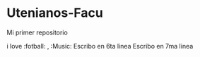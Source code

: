 # Utenianos-Facu

Mi primer repositorio

i love :fotball: , :Music:
Escribo en 6ta linea
Escribo en 7ma linea

